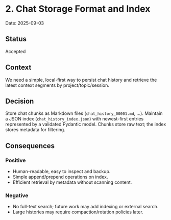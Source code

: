 # 2. Chat Storage Format and Index

Date: 2025-09-03

## Status

Accepted

## Context

We need a simple, local-first way to persist chat history and retrieve the latest context segments by project/topic/session.

## Decision

Store chat chunks as Markdown files (`chat_history_00001.md`, ...). Maintain a JSON index (`chat_history_index.json`) with newest-first entries represented by a validated Pydantic model. Chunks store raw text; the index stores metadata for filtering.

## Consequences

### Positive

- Human-readable, easy to inspect and backup.
- Simple append/prepend operations on index.
- Efficient retrieval by metadata without scanning content.

### Negative

- No full-text search; future work may add indexing or external search.
- Large histories may require compaction/rotation policies later.
